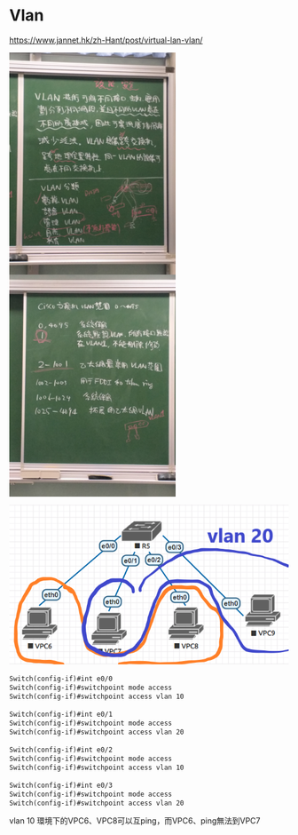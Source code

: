 # Vlan

https://www.jannet.hk/zh-Hant/post/virtual-lan-vlan/

<img src="image/20191119d.jpg" width = "300"  align="left"/>
<img src="image/20191119e.jpg" width = "300"  align="center"/>

![](image/20191119f.PNG)
```
Switch(config-if)#int e0/0
Switch(config-if)#switchpoint mode access
Switch(config-if)#switchpoint access vlan 10

Switch(config-if)#int e0/1
Switch(config-if)#switchpoint mode access
Switch(config-if)#switchpoint access vlan 20

Switch(config-if)#int e0/2
Switch(config-if)#switchpoint mode access
Switch(config-if)#switchpoint access vlan 10

Switch(config-if)#int e0/3
Switch(config-if)#switchpoint mode access
Switch(config-if)#switchpoint access vlan 20
```
vlan 10 環境下的VPC6、VPC8可以互ping，而VPC6、ping無法到VPC7